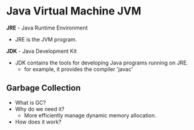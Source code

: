 <extoc></extoc>

# Java Virtual Machine JVM

**JRE** - Java Runtime Environment

- JRE is the JVM program.

**JDK** - Java Development Kit

- JDK contains the tools for developing Java programs running on JRE.
    - for example, it provides the compiler 'javac'
    
    

## Garbage Collection


- What is GC?
- Why do we need it?
    - More efficiently manage dynamic memory allocation.
- How does it work?